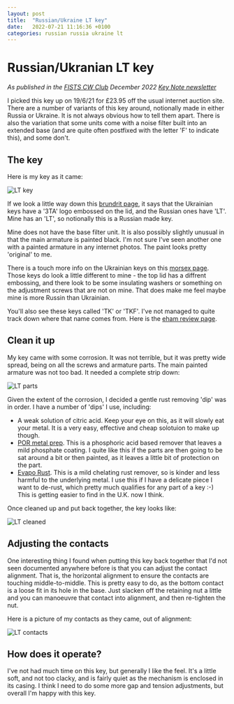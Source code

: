 ```yaml
---
layout: post
title:  "Russian/Ukraine LT key"
date:   2022-07-21 11:16:36 +0100
categories: russian russia ukraine lt
---
```


# Russian/Ukranian LT key

  *As published in the [FISTS CW Club](https://fists.co.uk/) 
  December 2022 [Key Note newsletter](https://fists.co.uk/keynotes.html)*

I picked this key up on 19/6/21 for £23.95 off the usual internet auction site. There are a number of
variants of this key around, notionally made in either Russia or Ukraine. It is not always obvious how
to tell them apart. There is also the variation that some units come with a noise filter built into an
extended base (and are quite often postfixed with the letter 'F' to indicate this), and some don't.

## The key

Here is my key as it came:

![LT key]({{site.url}}/images/LT_key.jpg)

If we look a little way down this [brundrit page](https://www.brundrit.co.uk/soviet-keys), it says
that the Ukrainian keys have a '3TA' logo embossed on the lid, and the Russian ones have 'LT'. Mine
has an 'LT', so notionally this is a Russian made key.

Mine does not have the base filter unit. It is also possibly slightly unusual in that the main
armature is painted black. I'm not sure I've seen another one with a painted armature in any internet
photos. The paint looks pretty 'original' to me.

There is a touch more info on the Ukrainian keys on this [morsex page](https://www.morsex.com/ru/).
Those keys do look a little different to mine - the top lid has a diffrent embossing, and there look
to be some insulating washers or something on the adjustment screws that are not on mine. That does
make me feel maybe mine is more Russin than Ukrainian.

You'll also see these keys called 'TK' or 'TKF'. I've not managed to quite track down where that
name comes from. Here is the [eham review page](https://www.eham.net/reviews/view-product?id=3214).

## Clean it up

My key came with some corrosion. It was not terrible, but it was pretty wide spread, being on all the
screws and armature parts. The main painted armature was not too bad. It needed a complete strip down:

![LT parts]({{site.url}}/images/LT_parts.jpg)

Given the extent of the corrosion, I decided a gentle rust removing 'dip' was in order. I have a number
of 'dips' I use, including:

- A weak solution of citric acid. Keep your eye on this, as it will slowly eat your metal. It is a very
  easy, effective and cheap solotuion to make up though.
- [POR metal prep](https://por15.com/products/metal-prep). This is a phosphoric acid based remover that
  leaves a mild phosphate coating. I quite like this if the parts are then going to be sat around a
  bit or then painted, as it leaves a little bit of protection on the part.
- [Evapo Rust](https://www.evapo-rust.com/). This is a mild chelating rust remover, so is kinder and
  less harmful to the underlying metal. I use this if I have a delicate piece I want to de-rust, which
  pretty much qualifies for any part of a key :-)  This is getting easier to find in the U.K. now I
  think.

Once cleaned up and put back together, the key looks like:

![LT cleaned]({{site.url}}/images/LT_cleaned.jpg)

## Adjusting the contacts

One interesting thing I found when putting this key back together that I'd not seen documented
anywhere before is that you can adjust the contact alignment. That is, the horizontal alignment to
ensure the contacts are touching middle-to-middle. This is pretty easy to do, as the bottom contact
is a loose fit in its hole in the base. Just slacken off the retaining nut a little and you can
manoeuvre that contact into alignment, and then re-tighten the nut.

Here is a picture of my contacts as they came, out of alignment:

![LT contacts]({{site.url}}/images/LT_contacts.jpg)

## How does it operate?

I've not had much time on this key, but generally I like the feel. It's a little soft, and not too
clacky, and is fairly quiet as the mechanism is enclosed in its casing. I think I need to do some more
gap and tension adjustments, but overall I'm happy with this key.
